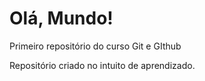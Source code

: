 # Olá, Mundo!
 Primeiro repositório do curso Git e GIthub

 Repositório criado no intuito de aprendizado.